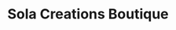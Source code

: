 ---
title: "Sola Creations Boutique"
url: /selma/sola-creations-boutique-south-raiford-street/
shop: clothes
---